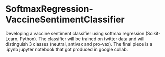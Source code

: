 # SoftmaxRegression-VaccineSentimentClassifier
Developing a vaccine sentiment classifier using softmax regression (Scikit-Learn, Python). The classifier will be trained on twitter data and will distinguish 3 classes (neutral, antivax and pro-vax). The final piece is a .ipynb jupyter notebook that got produced in google collab.
